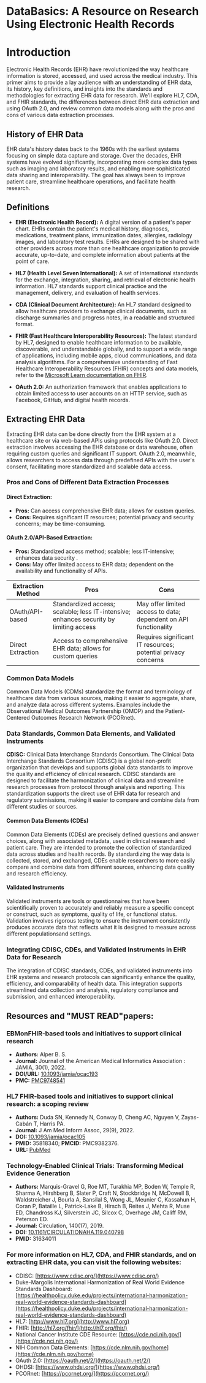 # DataBasics:  A Resource on Research Using Electronic Health Records

# Introduction

Electronic Health Records (EHR) have revolutionized the way healthcare information is stored, accessed, and used across the medical industry. This primer aims to provide a lay audience with an understanding of EHR data, its history, key definitions, and insights into the standards and methodologies for extracting EHR data for research. We'll explore HL7, CDA, and FHIR standards, the differences between direct EHR data extraction and using OAuth 2.0, and review common data models along with the pros and cons of various data extraction processes.

## History of EHR Data

EHR data's history dates back to the 1960s with the earliest systems focusing on simple data capture and storage. Over the decades, EHR systems have evolved significantly, incorporating more complex data types such as imaging and laboratory results, and enabling more sophisticated data sharing and interoperability. The goal has always been to improve patient care, streamline healthcare operations, and facilitate health research.

## Definitions

- **EHR (Electronic Health Record):** A digital version of a patient's paper chart. EHRs contain the patient's medical history, diagnoses, medications, treatment plans, immunization dates, allergies, radiology images, and laboratory test results. EHRs are designed to be shared with other providers across more than one healthcare organization to provide accurate, up-to-date, and complete information about patients at the point of care.
  
- **HL7 (Health Level Seven International):** A set of international standards for the exchange, integration, sharing, and retrieval of electronic health information. HL7 standards support clinical practice and the management, delivery, and evaluation of health services.

- **CDA (Clinical Document Architecture):** An HL7 standard designed to allow healthcare providers to exchange clinical documents, such as discharge summaries and progress notes, in a readable and structured format.

- **FHIR (Fast Healthcare Interoperability Resources):** The latest standard by HL7, designed to enable healthcare information to be available, discoverable, and understandable globally, and to support a wide range of applications, including mobile apps, cloud communications, and data analysis algorithms. For a comprehensive understanding of Fast Healthcare Interoperability Resources (FHIR) concepts and data models, refer to the [Microsoft Learn documentation on FHIR](https://learn.microsoft.com/en-us/training/modules/health-data-fast-healthcare-interoperability-resources/concepts-data-model).


- **OAuth 2.0:** An authorization framework that enables applications to obtain limited access to user accounts on an HTTP service, such as Facebook, GitHub, and digital health records.

## Extracting EHR Data

Extracting EHR data can be done directly from the EHR system at a healthcare site or via web-based APIs using protocols like OAuth 2.0. Direct extraction involves accessing the EHR database or data warehouse, often requiring custom queries and significant IT support. OAuth 2.0, meanwhile, allows researchers to access data through predefined APIs with the user's consent, facilitating more standardized and scalable data access.

### Pros and Cons of Different Data Extraction Processes

#### Direct Extraction:
- **Pros:** Can access comprehensive EHR data; allows for custom queries.
- **Cons:** Requires significant IT resources; potential privacy and security concerns; may be time-consuming.

#### OAuth 2.0/API-Based Extraction:
- **Pros:** Standardized access method; scalable; less IT-intensive; enhances data security .
- **Cons:** May offer limited access to EHR data; dependent on the availability and functionality of APIs.

| Extraction Method      | Pros                                                               | Cons                                                              |
|------------------------|--------------------------------------------------------------------|-------------------------------------------------------------------|
| OAuth/API-based        | Standardized access; scalable; less IT-intensive; enhances security by limiting access | May offer limited access to data; dependent on API functionality  |
| Direct Extraction      | Access to comprehensive EHR data; allows for custom queries        | Requires significant IT resources; potential privacy concerns     |


### Common Data Models

Common Data Models (CDMs) standardize the format and terminology of healthcare data from various sources, making it easier to aggregate, share, and analyze data across different systems. Examples include the Observational Medical Outcomes Partnership (OMOP) and the Patient-Centered Outcomes Research Network (PCORnet).

### Data Standards, Common Data Elements, and Validated Instruments

**CDISC:** Clinical Data Interchange Standards Consortium. The Clinical Data Interchange Standards Consortium (CDISC) is a global non-profit organization that develops and supports global data standards to improve the quality and efficiency of clinical research. CDISC standards are designed to facilitate the harmonization of clinical data and streamline research processes from protocol through analysis and reporting. This standardization supports the direct use of EHR data for research and regulatory submissions, making it easier to compare and combine data from different studies or sources.

#### Common Data Elements (CDEs)

Common Data Elements (CDEs) are precisely defined questions and answer choices, along with associated metadata, used in clinical research and patient care. They are intended to promote the collection of standardized data across studies and health records. By standardizing the way data is collected, stored, and exchanged, CDEs enable researchers to more easily compare and combine data from different sources, enhancing data quality and research efficiency.

#### Validated Instruments

Validated instruments are tools or questionnaires that have been scientifically proven to accurately and reliably measure a specific concept or construct, such as symptoms, quality of life, or functional status. Validation involves rigorous testing to ensure the instrument consistently produces accurate data that reflects what it is designed to measure across different populationsand settings.

### Integrating CDISC, CDEs, and Validated Instruments in EHR Data for Research

The integration of CDISC standards, CDEs, and validated instruments into EHR systems and research protocols can significantly enhance the quality, efficiency, and comparability of health data. This integration supports streamlined data collection and analysis, regulatory compliance and submission, and enhanced interoperability.

## Resources and "MUST READ"papers:
### EBMonFHIR-based tools and initiatives to support clinical research

- **Authors:** Alper B. S.
- **Journal:** Journal of the American Medical Informatics Association : JAMIA, 30(1), 2022.
- **DOI/URL:** [10.1093/jamia/ocac193](https://doi.org/10.1093/jamia/ocac193)
- **PMC:** [PMC9748541](https://www.ncbi.nlm.nih.gov/pmc/articles/PMC9748541/)

### HL7 FHIR-based tools and initiatives to support clinical research: a scoping review

- **Authors:** Duda SN, Kennedy N, Conway D, Cheng AC, Nguyen V, Zayas-Cabán T, Harris PA.
- **Journal:** J Am Med Inform Assoc, 29(9), 2022.
- **DOI:** [10.1093/jamia/ocac105](https://doi.org/10.1093/jamia/ocac105)
- **PMID:** 35818340; **PMCID:** PMC9382376.
- **URL:** [PubMed](https://pubmed.ncbi.nlm.nih.gov/35818340/)

### Technology-Enabled Clinical Trials: Transforming Medical Evidence Generation

- **Authors:** Marquis-Gravel G, Roe MT, Turakhia MP, Boden W, Temple R, Sharma A, Hirshberg B, Slater P, Craft N, Stockbridge N, McDowell B, Waldstreicher J, Bourla A, Bansilal S, Wong JL, Meunier C, Kassahun H, Coran P, Bataille L, Patrick-Lake B, Hirsch B, Reites J, Mehta R, Muse ED, Chandross KJ, Silverstein JC, Silcox C, Overhage JM, Califf RM, Peterson ED.
- **Journal:** Circulation, 140(17), 2019.
- **DOI:** [10.1161/CIRCULATIONAHA.119.040798](https://www.ahajournals.org/doi/10.1161/CIRCULATIONAHA.119.040798)
- **PMID:** 31634011

### For more information on HL7, CDA, and FHIR standards, and on extracting EHR data, you can visit the following websites:

- CDISC: [https://www.cdisc.org/](https://www.cdisc.org/)
- Duke-Margolis International Harmonization of Real World Evidence Standards Dashboard: [https://healthpolicy.duke.edu/projects/international-harmonization-real-world-evidence-standards-dashboard](https://healthpolicy.duke.edu/projects/international-harmonization-real-world-evidence-standards-dashboard)
- HL7: [http://www.hl7.org](http://www.hl7.org)
- FHIR: [http://hl7.org/fhir/](http://hl7.org/fhir/)
- National Cancer Institute CDE Resource: [https://cde.nci.nih.gov/](https://cde.nci.nih.gov/)
- NIH Common Data Elements: [https://cde.nlm.nih.gov/home](https://cde.nlm.nih.gov/home)
- OAuth 2.0: [https://oauth.net/2/](https://oauth.net/2/)
- OHDSI: [https://www.ohdsi.org/](https://www.ohdsi.org/)
- PCORnet: [https://pcornet.org/](https://pcornet.org/)

